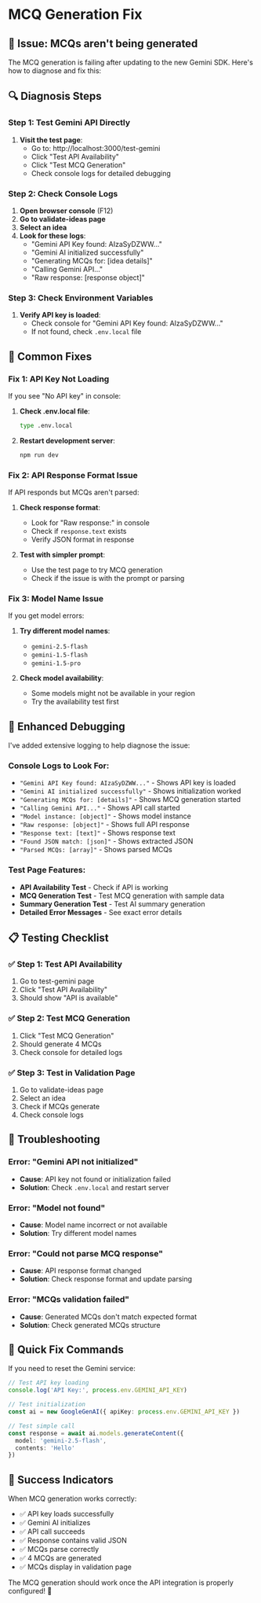 # MCQ Generation Fix

## 🚨 **Issue: MCQs aren't being generated**

The MCQ generation is failing after updating to the new Gemini SDK. Here's how to diagnose and fix this:

## 🔍 **Diagnosis Steps**

### Step 1: Test Gemini API Directly
1. **Visit the test page**:
   - Go to: http://localhost:3000/test-gemini
   - Click "Test API Availability"
   - Click "Test MCQ Generation"
   - Check console logs for detailed debugging

### Step 2: Check Console Logs
1. **Open browser console** (F12)
2. **Go to validate-ideas page**
3. **Select an idea**
4. **Look for these logs**:
   - "Gemini API Key found: AIzaSyDZWW..."
   - "Gemini AI initialized successfully"
   - "Generating MCQs for: [idea details]"
   - "Calling Gemini API..."
   - "Raw response: [response object]"

### Step 3: Check Environment Variables
1. **Verify API key is loaded**:
   - Check console for "Gemini API Key found: AIzaSyDZWW..."
   - If not found, check `.env.local` file

## 🔧 **Common Fixes**

### Fix 1: API Key Not Loading
If you see "No API key" in console:

1. **Check .env.local file**:
   ```bash
   type .env.local
   ```

2. **Restart development server**:
   ```bash
   npm run dev
   ```

### Fix 2: API Response Format Issue
If API responds but MCQs aren't parsed:

1. **Check response format**:
   - Look for "Raw response:" in console
   - Check if `response.text` exists
   - Verify JSON format in response

2. **Test with simpler prompt**:
   - Use the test page to try MCQ generation
   - Check if the issue is with the prompt or parsing

### Fix 3: Model Name Issue
If you get model errors:

1. **Try different model names**:
   - `gemini-2.5-flash`
   - `gemini-1.5-flash`
   - `gemini-1.5-pro`

2. **Check model availability**:
   - Some models might not be available in your region
   - Try the availability test first

## 🎯 **Enhanced Debugging**

I've added extensive logging to help diagnose the issue:

### Console Logs to Look For:
- `"Gemini API Key found: AIzaSyDZWW..."` - Shows API key is loaded
- `"Gemini AI initialized successfully"` - Shows initialization worked
- `"Generating MCQs for: [details]"` - Shows MCQ generation started
- `"Calling Gemini API..."` - Shows API call started
- `"Model instance: [object]"` - Shows model instance
- `"Raw response: [object]"` - Shows full API response
- `"Response text: [text]"` - Shows response text
- `"Found JSON match: [json]"` - Shows extracted JSON
- `"Parsed MCQs: [array]"` - Shows parsed MCQs

### Test Page Features:
- **API Availability Test** - Check if API is working
- **MCQ Generation Test** - Test MCQ generation with sample data
- **Summary Generation Test** - Test AI summary generation
- **Detailed Error Messages** - See exact error details

## 📋 **Testing Checklist**

### ✅ **Step 1: Test API Availability**
1. Go to test-gemini page
2. Click "Test API Availability"
3. Should show "API is available"

### ✅ **Step 2: Test MCQ Generation**
1. Click "Test MCQ Generation"
2. Should generate 4 MCQs
3. Check console for detailed logs

### ✅ **Step 3: Test in Validation Page**
1. Go to validate-ideas page
2. Select an idea
3. Check if MCQs generate
4. Check console logs

## 🚨 **Troubleshooting**

### Error: "Gemini API not initialized"
- **Cause**: API key not found or initialization failed
- **Solution**: Check `.env.local` and restart server

### Error: "Model not found"
- **Cause**: Model name incorrect or not available
- **Solution**: Try different model names

### Error: "Could not parse MCQ response"
- **Cause**: API response format changed
- **Solution**: Check response format and update parsing

### Error: "MCQs validation failed"
- **Cause**: Generated MCQs don't match expected format
- **Solution**: Check generated MCQs structure

## 🔄 **Quick Fix Commands**

If you need to reset the Gemini service:

```typescript
// Test API key loading
console.log('API Key:', process.env.GEMINI_API_KEY)

// Test initialization
const ai = new GoogleGenAI({ apiKey: process.env.GEMINI_API_KEY })

// Test simple call
const response = await ai.models.generateContent({
  model: 'gemini-2.5-flash',
  contents: 'Hello'
})
```

## 🎉 **Success Indicators**

When MCQ generation works correctly:
- ✅ API key loads successfully
- ✅ Gemini AI initializes
- ✅ API call succeeds
- ✅ Response contains valid JSON
- ✅ MCQs parse correctly
- ✅ 4 MCQs are generated
- ✅ MCQs display in validation page

The MCQ generation should work once the API integration is properly configured! 🚀
